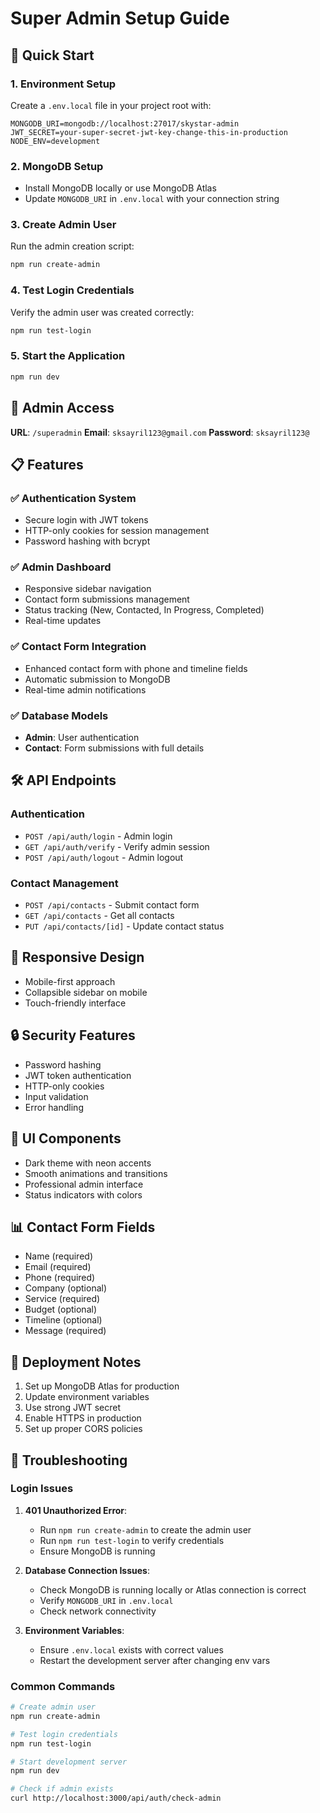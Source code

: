 # Super Admin Setup Guide

## 🚀 Quick Start

### 1. Environment Setup
Create a `.env.local` file in your project root with:
```
MONGODB_URI=mongodb://localhost:27017/skystar-admin
JWT_SECRET=your-super-secret-jwt-key-change-this-in-production
NODE_ENV=development
```

### 2. MongoDB Setup
- Install MongoDB locally or use MongoDB Atlas
- Update `MONGODB_URI` in `.env.local` with your connection string

### 3. Create Admin User
Run the admin creation script:
```bash
npm run create-admin
```

### 4. Test Login Credentials
Verify the admin user was created correctly:
```bash
npm run test-login
```

### 5. Start the Application
```bash
npm run dev
```

## 🔐 Admin Access

**URL**: `/superadmin`
**Email**: `sksayril123@gmail.com`
**Password**: `sksayril123@`

## 📋 Features

### ✅ Authentication System
- Secure login with JWT tokens
- HTTP-only cookies for session management
- Password hashing with bcrypt

### ✅ Admin Dashboard
- Responsive sidebar navigation
- Contact form submissions management
- Status tracking (New, Contacted, In Progress, Completed)
- Real-time updates

### ✅ Contact Form Integration
- Enhanced contact form with phone and timeline fields
- Automatic submission to MongoDB
- Real-time admin notifications

### ✅ Database Models
- **Admin**: User authentication
- **Contact**: Form submissions with full details

## 🛠️ API Endpoints

### Authentication
- `POST /api/auth/login` - Admin login
- `GET /api/auth/verify` - Verify admin session
- `POST /api/auth/logout` - Admin logout

### Contact Management
- `POST /api/contacts` - Submit contact form
- `GET /api/contacts` - Get all contacts
- `PUT /api/contacts/[id]` - Update contact status

## 📱 Responsive Design
- Mobile-first approach
- Collapsible sidebar on mobile
- Touch-friendly interface

## 🔒 Security Features
- Password hashing
- JWT token authentication
- HTTP-only cookies
- Input validation
- Error handling

## 🎨 UI Components
- Dark theme with neon accents
- Smooth animations and transitions
- Professional admin interface
- Status indicators with colors

## 📊 Contact Form Fields
- Name (required)
- Email (required)
- Phone (required)
- Company (optional)
- Service (required)
- Budget (optional)
- Timeline (optional)
- Message (required)

## 🚀 Deployment Notes
1. Set up MongoDB Atlas for production
2. Update environment variables
3. Use strong JWT secret
4. Enable HTTPS in production
5. Set up proper CORS policies

## 🔧 Troubleshooting

### Login Issues
1. **401 Unauthorized Error**: 
   - Run `npm run create-admin` to create the admin user
   - Run `npm run test-login` to verify credentials
   - Ensure MongoDB is running

2. **Database Connection Issues**:
   - Check MongoDB is running locally or Atlas connection is correct
   - Verify `MONGODB_URI` in `.env.local`
   - Check network connectivity

3. **Environment Variables**:
   - Ensure `.env.local` exists with correct values
   - Restart the development server after changing env vars

### Common Commands
```bash
# Create admin user
npm run create-admin

# Test login credentials
npm run test-login

# Start development server
npm run dev

# Check if admin exists
curl http://localhost:3000/api/auth/check-admin
```

